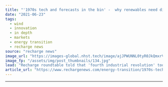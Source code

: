 ```yaml
---
title: "'1970s tech and forecasts in the bin' -  why renewables need digitalisation more than ever"
date: "2021-06-23"
tags: 
  - wind
  - innovation
  - in depth
  - markets
  - energy transition
  - recharge news
source: "recharge news"
image_url: "https://images-global.nhst.tech/image/ajJPWUNNL0tyR0JkQmxrVW8zSlJxdGpHZGJrd0RsSzFTMFgwd0VkeUo0dz0=/nhst/binary/707218c63a252438671302f8714a9fd3"
image_fp: "/assets/img/post_thumbnails/134.jpg"
lead: "Recharge roundtable told that 'fourth industrial revolution' tools can help cope with power grid volatility and unlock designs and services fit for the future"
article_url: "https://www.rechargenews.com/energy-transition/1970s-tech-and-forecasts-in-the-bin-why-renewables-need-digitalisation-more-than-ever/2-1-1029529"
---
```


---
